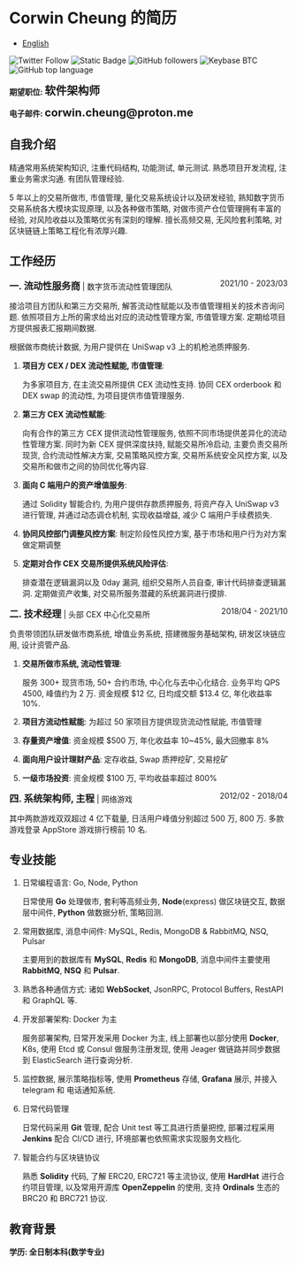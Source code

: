 # Corwin Cheung 的简历

- [English](./README.md)

![Twitter Follow](https://img.shields.io/twitter/follow/CheungCorwin)
![Static Badge](https://img.shields.io/badge/Forever_Long-Bitcoin-%23f2a900?logo=bitcoin)
![GitHub followers](https://img.shields.io/github/followers/CorwinCheung2023)
![Keybase BTC](https://img.shields.io/keybase/btc/corwincheung)
![GitHub top language](https://img.shields.io/github/languages/top/CorwinCheung2023/about)

<p style="text-align:left"><b>期望职位: <span style="font-size:20px">软件架构师</span></b></p>
<p style="text-align:left"><b>电子邮件: <span style="font-size:20px">corwin.cheung@proton.me</span></b></p>

## **自我介绍**

精通常用系统架构知识, 注重代码结构, 功能测试, 单元测试. 熟悉项目开发流程, 注重业务需求沟通. 有团队管理经验.

5 年以上的交易所做市, 市值管理, 量化交易系统设计以及研发经验, 熟知数字货币交易系统各大模块实现原理, 以及各种做市策略, 对做市资产仓位管理拥有丰富的经验, 对风险收益以及策略优劣有深刻的理解. 擅长高频交易, 无风险套利策略, 对区块链链上策略工程化有浓厚兴趣.

## **工作经历**

<span style="float: right;">2021/10 - 2023/03</span> <span style="font-size:17px;"><b>一. 流动性服务商</b></span> | 数字货币流动性管理团队

接洽项目方团队和第三方交易所, 解答流动性赋能以及市值管理相关的技术咨询问题. 依照项目方上所的需求给出对应的流动性管理方案, 市值管理方案. 定期给项目方提供报表汇报期间数据.

根据做市商统计数据, 为用户提供在 UniSwap v3 上的机枪池质押服务.

1. **项目方 CEX / DEX 流动性赋能, 市值管理**:

   为多家项目方, 在主流交易所提供 CEX 流动性支持. 协同 CEX orderbook 和 DEX swap 的流动性, 为项目提供市值管理服务.

2. **第三方 CEX 流动性赋能**:

   向有合作的第三方 CEX 提供流动性管理服务, 依照不同市场提供差异化的流动性管理方案. 同时为新 CEX 提供深度扶持, 赋能交易所冷启动, 主要负责交易所现货, 合约流动性解决方案, 交易策略风控方案, 交易所系统安全风控方案, 以及交易所和做市之间的协同优化等内容.

3. **面向 C 端用户的资产增值服务**:

   通过 Solidity 智能合约, 为用户提供存款质押服务, 将资产存入 UniSwap v3 进行管理, 并通过动态调仓机制, 实现收益增益, 减少 C 端用户手续费损失.

4. **协同风控部门调整风控方案**: 制定阶段性风控方案, 基于市场和用户行为对方案做定期调整

5. **定期对合作 CEX 交易所提供系统风险评估**:

   排查潜在逻辑漏洞以及 0day 漏洞, 组织交易所人员自查, 审计代码排查逻辑漏洞. 定期做资产收集, 对交易所服务潜藏的系统漏洞进行摸排.

<span style="float: right;">2018/04 - 2021/10</span> <span style="font-size:17px;"><b>二. 技术经理</b></span> | 头部 CEX 中心化交易所

负责带领团队研发做市商系统, 增值业务系统, 搭建微服务基础架构, 研发区块链应用, 设计资管产品.

1. **交易所做市系统, 流动性管理**:

   服务 300+ 现货市场, 50+ 合约市场, 中心化与去中心化结合. 业务平均 QPS 4500, 峰值约为 2 万. 资金规模 $12 亿, 日均成交额 $13.4 亿, 年化收益率 10%.

2. **项目方流动性赋能**: 为超过 50 家项目方提供现货流动性赋能, 市值管理
3. **存量资产增值**: 资金规模 $500 万, 年化收益率 10~45%, 最大回撤率 8%
4. **面向用户设计理财产品**: 定存收益, Swap 质押挖矿, 交易挖矿
5. **一级市场投资**: 资金规模 $100 万, 平均收益率超过 800%

<span style="float: right;">2012/02 - 2018/04</span> <span style="font-size:17px;"><b>四. 系统架构师, 主程</b></span> | 网络游戏

其中两款游戏双双超过 4 亿下载量, 日活用户峰值分别超过 500 万, 800 万. 多款游戏登录 AppStore 游戏排行榜前 10 名.

## **专业技能**

1. 日常编程语言: Go, Node, Python

   日常使用 **Go** 处理做市, 套利等高频业务, **Node**(express) 做区块链交互, 数据层中间件, **Python** 做数据分析, 策略回测.

2. 常用数据库, 消息中间件: MySQL, Redis, MongoDB & RabbitMQ, NSQ, Pulsar

   主要用到的数据库有 **MySQL**, **Redis** 和 **MongoDB**, 消息中间件主要使用 **RabbitMQ**, **NSQ** 和 **Pulsar**.

3. 熟悉各种通信方式: 诸如 **WebSocket**, JsonRPC, Protocol Buffers, RestAPI 和 GraphQL 等.

4. 开发部署架构: Docker 为主

   服务部署架构, 日常开发采用 Docker 为主, 线上部署也以部分使用 **Docker**, K8s, 使用 Etcd 或 Consul 做服务注册发现, 使用 Jeager 做链路并同步数据到 ElasticSearch 进行查询分析.

5. 监控数据, 展示策略指标等, 使用 **Prometheus** 存储, **Grafana** 展示, 并接入 telegram 和 电话通知系统.

6. 日常代码管理

   日常代码采用 **Git** 管理, 配合 Unit test 等工具进行质量把控, 部署过程采用 **Jenkins** 配合 CI/CD 进行, 环境部署也依照需求实现服务文档化.

7. 智能合约与区块链协议

   熟悉 **Solidity** 代码, 了解 ERC20, ERC721 等主流协议, 使用 **HardHat** 进行合约项目管理, 以及常用开源库 **OpenZeppelin** 的使用, 支持 **Ordinals** 生态的 BRC20 和 BRC721 协议.

## **教育背景**

<p style="text-align:left"><b>学历: 全日制本科(数学专业)</b></p>
